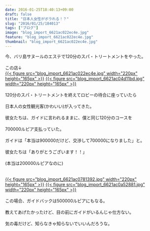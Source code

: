 ```yaml
---
date: 2016-01-25T18:40:13+09:00
draft: false
title: "日本人女性がボラれる！？"
slug: "2016/01/25/184013"
tags: ["ブログ"]
image: "blog_import_6621ac022ec4e.jpg"
feature: "blog_import_6621ac022ec4e.jpg"
thumbnail: "blog_import_6621ac022ec4e.jpg"
---
```

今、バリ島サヌールのエステで120分のスパ・トリートメントをやった。<br/><br/>この店↓<br/><a href="blog_import_6621ac037d8bf.jpg">{{< figure src="blog_import_6621ac022ec4e.jpg" width="220px" height="165px" >}}</a>  <a href="blog_import_6621ac06121c3.jpg">{{< figure src="blog_import_6621ac04d11bd.jpg" width="220px" height="165px" >}}</a><br/><br/>120分のスパ・トリートメントを終えてロビーの待合に座っていたら<br/><br/>日本人の女性観光客(かわいい)が入ってきた。<br/><br/>彼女たちは、ガイドに言われるままに、僕と同じ120分のコースを<br/><br/>700000ルピア支払っていた。<br/><br/>ガイドは「本当は900000だけど、交渉して700000になりました」と。<br/><br/>彼女たちは「ありがとうございます！！」<br/><br/>(本当は200000ルピアなのに)<br/><br/><br/><a href="blog_import_6621ac08b7245.jpg">{{< figure src="blog_import_6621ac0781392.jpg" width="220px" height="165px" >}}</a>  <a href="blog_import_6621ac0ba13e0.jpg">{{< figure src="blog_import_6621ac0a52881.jpg" width="220px" height="165px" >}}</a><br/><br/>この場合、ガイドバックは500000ルピアにもなる。<br/><br/>教えてあげたかったけど、目の前にガイドがいるんじゃ仕方ない。<br/><br/>気の毒だけど、知らなきゃ知らないでいいんだろうな。

